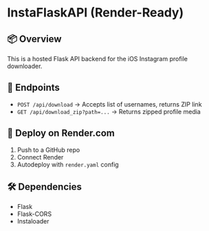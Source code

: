 # InstaFlaskAPI (Render-Ready)

## 📦 Overview
This is a hosted Flask API backend for the iOS Instagram profile downloader.

## 📡 Endpoints
- `POST /api/download` → Accepts list of usernames, returns ZIP link
- `GET /api/download_zip?path=...` → Returns zipped profile media

## 🚀 Deploy on Render.com
1. Push to a GitHub repo
2. Connect Render
3. Autodeploy with `render.yaml` config

## 🛠 Dependencies
- Flask
- Flask-CORS
- Instaloader

